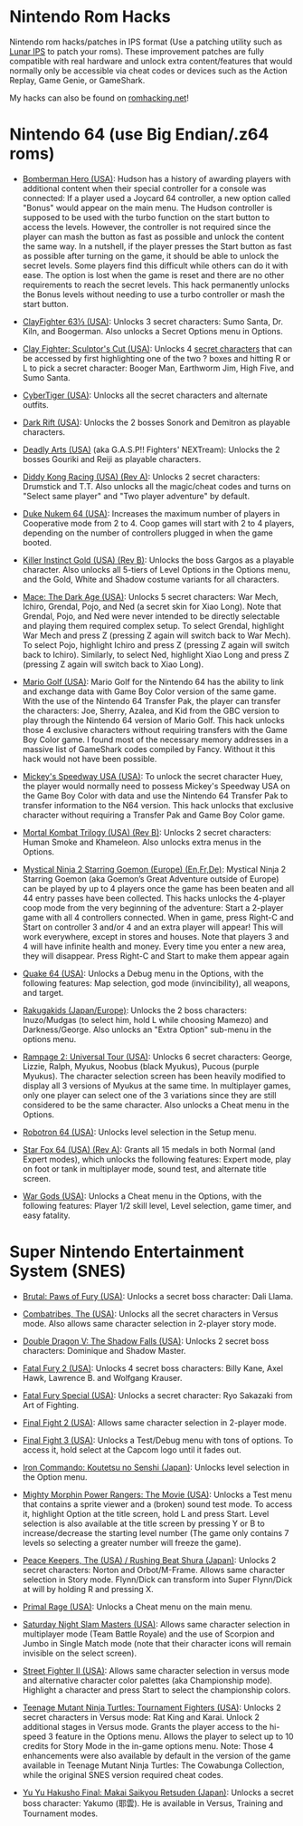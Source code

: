 # Nintendo Rom Hacks
Nintendo rom hacks/patches in IPS format (Use a patching utility such as [Lunar IPS](https://www.romhacking.net/utilities/240/) to patch your roms).
These improvement patches are fully compatible with real hardware and unlock extra content/features that would normally only be accessible via cheat codes or devices such as the Action Replay, Game Genie, or GameShark.

My hacks can also be found on [romhacking.net](https://www.romhacking.net/community/7786/)!

# Nintendo 64 (use Big Endian/.z64 roms)

- [Bomberman Hero (USA)](https://bomberman.fandom.com/wiki/Bomber_Star):
Hudson has a history of awarding players with additional content when their special controller for a console was connected: If a player used a Joycard 64 controller, a new option called "Bonus" would appear on the main menu.
The Hudson controller is supposed to be used with the turbo function on the start button to access the levels. However, the controller is not required since the player can mash the button as fast as possible and unlock the content the same way.
In a nutshell, if the player presses the Start button as fast as possible after turning on the game, it should be able to unlock the secret levels.
Some players find this difficult while others can do it with ease. The option is lost when the game is reset and there are no other requirements to reach the secret levels.
This hack permanently unlocks the Bonus levels without needing to use a turbo controller or mash the start button.

- [ClayFighter 63⅓ (USA)](https://gamefaqs.gamespot.com/n64/196934-clayfighter-63-1-3/cheats):
Unlocks 3 secret characters: Sumo Santa, Dr. Kiln, and Boogerman. Also unlocks a Secret Options menu in Options.

- [Clay Fighter: Sculptor's Cut (USA)](https://gamefaqs.gamespot.com/n64/574483-clayfighter-the-sculptors-cut/cheats):
Unlocks 4 [secret characters](https://www.youtube.com/watch?v=pZLJLsobgaA) that can be accessed by first highlighting one of the two ? boxes and hitting R or L to pick a secret character: Booger Man, Earthworm Jim, High Five, and Sumo Santa.

- [CyberTiger (USA)](https://gamefaqs.gamespot.com/n64/197025-cybertiger/cheats):
Unlocks all the secret characters and alternate outfits.

- [Dark Rift (USA)](https://gamefaqs.gamespot.com/n64/197049-dark-rift/cheats):
Unlocks the 2 bosses Sonork and Demitron as playable characters.

- [Deadly Arts (USA)](https://gamefaqs.gamespot.com/n64/197070-deadly-arts/cheats) (aka G.A.S.P!! Fighters' NEXTream):
Unlocks the 2 bosses Gouriki and Reiji as playable characters.

- [Diddy Kong Racing (USA) (Rev A)](https://gamefaqs.gamespot.com/n64/197118-diddy-kong-racing/cheats/):
Unlocks 2 secret characters: Drumstick and T.T.
Also unlocks all the magic/cheat codes and turns on "Select same player" and "Two player adventure" by default.

- [Duke Nukem 64 (USA)](https://tcrf.net/Duke_Nukem_64#Number_of_Players_.28change_the_last_number_in_HEX.29):
Increases the maximum number of players in Cooperative mode from 2 to 4. Coop games will start with 2 to 4 players, depending on the number of controllers plugged in when the game booted.

- [Killer Instinct Gold (USA) (Rev B)](https://gamefaqs.gamespot.com/n64/197715-killer-instinct-gold/cheats):
Unlocks the boss Gargos as a playable character. Also unlocks all 5-tiers of Level Options in the Options menu, and the Gold, White and Shadow costume variants for all characters.

- [Mace: The Dark Age (USA)](https://gamefaqs.gamespot.com/n64/583594-mace-the-dark-age/cheats):
Unlocks 5 secret characters: War Mech, Ichiro, Grendal, Pojo, and Ned (a secret skin for Xiao Long). Note that Grendal, Pojo, and Ned were never intended to be directly selectable and playing them required complex setup.
To select Grendal, highlight War Mech and press Z (pressing Z again will switch back to War Mech).
To select Pojo, highlight Ichiro and press Z (pressing Z again will switch back to Ichiro).
Similarly, to select Ned, highlight Xiao Long and press Z (pressing Z again will switch back to Xiao Long).

- [Mario Golf (USA)](https://www.mariowiki.com/Mario_Golf_(Nintendo_64)#Interactions_with_Mario_Golf_for_Game_Boy_Color):
Mario Golf for the Nintendo 64 has the ability to link and exchange data with Game Boy Color version of the same game. With the use of the Nintendo 64 Transfer Pak, the player can transfer the characters: Joe, Sherry, Azalea, and Kid from the GBC version to play through the Nintendo 64 version of Mario Golf. This hack unlocks those 4 exclusive characters without requiring transfers with the Game Boy Color game. I found most of the necessary memory addresses in a massive list of GameShark codes compiled by Fancy. Without it this hack would not have been possible.

- [Mickey's Speedway USA (USA)](https://disney.fandom.com/wiki/Mickey%27s_Speedway_USA#Unlockable):
To unlock the secret character Huey, the player would normally need to possess Mickey's Speedway USA on the Game Boy Color with data and use the Nintendo 64 Transfer Pak to transfer information to the N64 version. This hack unlocks that exclusive character without requiring a Transfer Pak and Game Boy Color game.

- [Mortal Kombat Trilogy (USA) (Rev B)](https://gamefaqs.gamespot.com/ps/197997-mortal-kombat-trilogy/cheats):
Unlocks 2 secret characters: Human Smoke and Khameleon. Also unlocks extra menus in the Options.

- [Mystical Ninja 2 Starring Goemon (Europe) (En,Fr,De)](https://gamefaqs.gamespot.com/n64/915334-goemons-great-adventure/cheats):
Mystical Ninja 2 Starring Goemon (aka Goemon’s Great Adventure outside of Europe) can be played by up to 4 players once the game has been beaten and all 44 entry passes have been collected. This hacks unlocks the 4-player coop mode from the very beginning of the adventure: Start a 2-player game with all 4 controllers connected. When in game, press Right-C and Start on controller 3 and/or 4 and an extra player will appear! This will work everywhere, except in stores and houses. Note that players 3 and 4 will have infinite health and money. Every time you enter a new area, they will disappear. Press Right-C and Start to make them appear again

- [Quake 64 (USA)](https://gamefaqs.gamespot.com/n64/198375-quake/cheats):
Unlocks a Debug menu in the Options, with the following features: Map selection, god mode (invincibility), all weapons, and target.

- [Rakugakids (Japan/Europe)](https://gamefaqs.gamespot.com/n64/562842-rakuga-kids/cheats):
Unlocks the 2 boss characters: Inuzo/Mudgas (to select him, hold L while choosing Mamezo) and Darkness/George. Also unlocks an "Extra Option" sub-menu in the options menu.

- [Rampage 2: Universal Tour (USA)](https://gamefaqs.gamespot.com/n64/198408-rampage-2-universal-tour/cheats):
Unlocks 6 secret characters: George, Lizzie, Ralph, Myukus, Noobus (black Myukus), Pucous (purple Myukus). The character selection screen has been heavily modified to display all 3 versions of Myukus at the same time. In multiplayer games, only one player can select one of the 3 variations since they are still considered to be the same character.
Also unlocks a Cheat menu in the Options.

- [Robotron 64 (USA)](https://gamefaqs.gamespot.com/n64/198501-robotron-64/cheats):
Unlocks level selection in the Setup menu.

- [Star Fox 64 (USA) (Rev A)](https://gamefaqs.gamespot.com/n64/198759-star-fox-64/cheats):
Grants all 15 medals in both Normal (and Expert modes), which unlocks the following features: Expert mode, play on foot or tank in multiplayer mode, sound test, and alternate title screen.

- [War Gods (USA)](https://gamefaqs.gamespot.com/n64/199248-war-gods/cheats):
Unlocks a Cheat menu in the Options, with the following features: Player 1/2 skill level, Level selection, game timer, and easy fatality.

# Super Nintendo Entertainment System (SNES)

- [Brutal: Paws of Fury (USA)](https://gamefaqs.gamespot.com/snes/563531-brutal-paws-of-fury/cheats):
Unlocks a secret boss character: Dali Llama.

- [Combatribes, The (USA)](https://gamefaqs.gamespot.com/snes/588261-the-combatribes/cheats):
Unlocks all the secret characters in Versus mode. Also allows same character selection in 2-player story mode.

- [Double Dragon V: The Shadow Falls (USA)](https://gamefaqs.gamespot.com/jaguar/586883-double-dragon-v-the-shadow-falls/cheats):
Unlocks 2 secret boss characters: Dominique and Shadow Master.

- [Fatal Fury 2 (USA)](https://gamefaqs.gamespot.com/snes/588324-fatal-fury-2/cheats):
Unlocks 4 secret boss characters: Billy Kane, Axel Hawk, Lawrence B. and Wolfgang Krauser.

- [Fatal Fury Special (USA)](https://gamefaqs.gamespot.com/snes/588325-fatal-fury-special/cheats):
Unlocks a secret character: Ryo Sakazaki from Art of Fighting.

- [Final Fight 2 (USA)](https://gamefaqs.gamespot.com/snes/588333-final-fight-2/cheats):
Allows same character selection in 2-player mode.

- [Final Fight 3 (USA)](https://tcrf.net/Final_Fight_3_(SNES)#Debug_Mode):
Unlocks a Test/Debug menu with tons of options. To access it, hold select at the Capcom logo until it fades out.

- [Iron Commando: Koutetsu no Senshi (Japan)](https://gamefaqs.gamespot.com/snes/571224-iron-commando-koutetsu-no-senshi/cheats):
Unlocks level selection in the Option menu.

- [Mighty Morphin Power Rangers: The Movie (USA)](https://tcrf.net/Mighty_Morphin_Power_Rangers:_The_Movie_(SNES)#Test_Mode):
Unlocks a Test menu that contains a sprite viewer and a (broken) sound test mode. To access it, highlight Option at the title screen, hold L and press Start.
Level selection is also available at the title screen by pressing Y or B to increase/decrease the starting level number (The game only contains 7 levels so selecting a greater number will freeze the game).

- [Peace Keepers, The (USA) / Rushing Beat Shura (Japan)](https://gamefaqs.gamespot.com/snes/588561-the-peace-keepers/cheats):
Unlocks 2 secret characters: Norton and Orbot/M-Frame. Allows same character selection in Story mode. Flynn/Dick can transform into Super Flynn/Dick at will by holding R and pressing X.

- [Primal Rage (USA)](https://gamefaqs.gamespot.com/snes/588587-primal-rage/cheats):
Unlocks a Cheat menu on the main menu.

- [Saturday Night Slam Masters (USA)](https://gamefaqs.gamespot.com/snes/588642-saturday-night-slam-masters/cheats):
Allows same character selection in multiplayer mode (Team Battle Royale) and the use of Scorpion and Jumbo in Single Match mode (note that their character icons will remain invisible on the select screen).

- [Street Fighter II (USA)](https://gamefaqs.gamespot.com/snes/588700-street-fighter-ii/cheats):
Allows same character selection in versus mode and alternative character color palettes (aka Championship mode). Highlight a character and press Start to select the championship colors.

- [Teenage Mutant Ninja Turtles: Tournament Fighters (USA)](https://en.wikipedia.org/wiki/Teenage_Mutant_Ninja_Turtles:_Tournament_Fighters#Super_NES_version):
Unlocks 2 secret characters in Versus mode: Rat King and Karai. Unlock 2 additional stages in Versus mode. Grants the player access to the hi-speed 3 feature in the Options menu. Allows the player to select up to 10 credits for Story Mode in the in-game options menu.
Note: Those 4 enhancements were also available by default in the version of the game available in Teenage Mutant Ninja Turtles: The Cowabunga Collection, while the original SNES version required cheat codes.

- [Yu Yu Hakusho Final: Makai Saikyou Retsuden (Japan)](https://gamefaqs.gamespot.com/snes/564851-yuu-yuu-hakusho-final/cheats):
Unlocks a secret boss character: Yakumo (耶雲). He is available in Versus, Training and Tournament modes.
